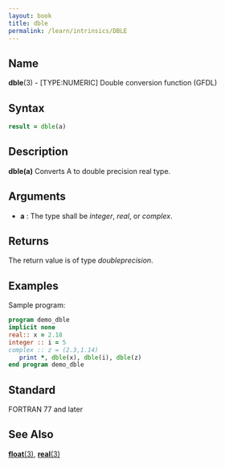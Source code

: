 ```yaml
---
layout: book
title: dble
permalink: /learn/intrinsics/DBLE
---
```

## __Name__

__dble__(3) - \[TYPE:NUMERIC\] Double conversion function
(GFDL)

## __Syntax__
```fortran
result = dble(a)
```
## __Description__

__dble(a)__ Converts A to double precision real type.

## __Arguments__

  - __a__
    : The type shall be _integer_, _real_, or _complex_.

## __Returns__

The return value is of type _doubleprecision_.

## __Examples__

Sample program:

```fortran
program demo_dble
implicit none
real:: x = 2.18
integer :: i = 5
complex :: z = (2.3,1.14)
   print *, dble(x), dble(i), dble(z)
end program demo_dble
```

## __Standard__

FORTRAN 77 and later

## __See Also__

[__float__(3)](FLOAT),
[__real__(3)](REAL)
